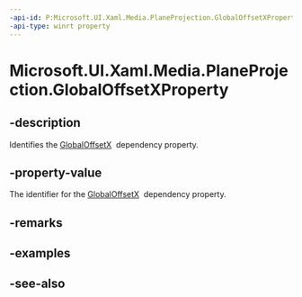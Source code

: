 ```yaml
---
-api-id: P:Microsoft.UI.Xaml.Media.PlaneProjection.GlobalOffsetXProperty
-api-type: winrt property
---
```


<!-- Property syntax
public Windows.UI.Xaml.DependencyProperty GlobalOffsetXProperty { get; }
-->

# Microsoft.UI.Xaml.Media.PlaneProjection.GlobalOffsetXProperty

## -description
Identifies the [GlobalOffsetX](planeprojection_globaloffsetx.md)  dependency property.

## -property-value
The identifier for the [GlobalOffsetX](planeprojection_globaloffsetx.md)  dependency property.

## -remarks

## -examples

## -see-also
